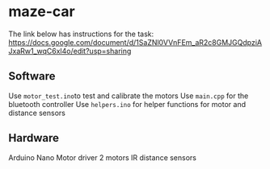 # maze-car

The link below has instructions for the task:
https://docs.google.com/document/d/1SaZNl0VVnFEm_aR2c8GMJGQdpziAJxaRw1_wqC6xl4o/edit?usp=sharing

## Software

Use `motor_test.ino`to test and calibrate the motors
Use `main.cpp` for the bluetooth controller
Use `helpers.ino` for helper functions for motor and distance sensors

## Hardware
Arduino Nano
Motor driver
2 motors
IR distance sensors
